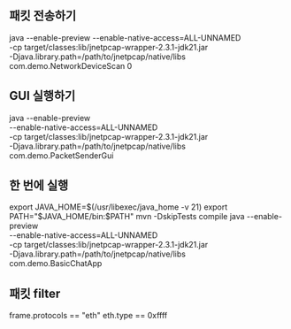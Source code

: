 ## 패킷 전송하기

java --enable-preview --enable-native-access=ALL-UNNAMED \
     -cp target/classes:lib/jnetpcap-wrapper-2.3.1-jdk21.jar \
     -Djava.library.path=/path/to/jnetpcap/native/libs \
     com.demo.NetworkDeviceScan 0

## GUI 실행하기

java --enable-preview \
     --enable-native-access=ALL-UNNAMED \
     -cp target/classes:lib/jnetpcap-wrapper-2.3.1-jdk21.jar \
     -Djava.library.path=/path/to/jnetpcap/native/libs \
     com.demo.PacketSenderGui


## 한 번에 실행
export JAVA_HOME=$(/usr/libexec/java_home -v 21)          
export PATH="$JAVA_HOME/bin:$PATH"
mvn -DskipTests compile
java --enable-preview \
     --enable-native-access=ALL-UNNAMED \
     -cp target/classes:lib/jnetpcap-wrapper-2.3.1-jdk21.jar \
     -Djava.library.path=/path/to/jnetpcap/native/libs \
     com.demo.BasicChatApp
     <!-- com.demo.PacketSenderGui -->



## 패킷 filter
frame.protocols == "eth"
eth.type == 0xffff
